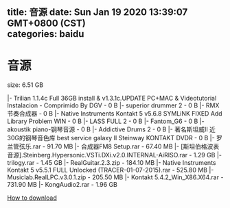 
title: 音源
date: Sun Jan 19 2020 13:39:07 GMT+0800 (CST)    
categories: baidu
---

# 音源
size: 6.51 GB
 
 
|- Trilian 1.1.4c Full 36GB install & v1.3.1c.UPDATE PC+MAC & Videotutorial Instalacion - Comprimido By DGV - 0 B
|- superior drummer 2 - 0 B
|- RMX节奏合成器 - 0 B
|- Native Instruments Kontakt 5 v5.6.8 SYMLiNK FIXED Add Library Problem WIN - 0 B
|- LASS FULL 2 - 0 B
|- Fantom_G6 - 0 B
|- akoustik piano-钢琴音源 - 0 B
|- Addictive Drums 2 - 0 B
|-  著名斯坦威II 近30G的钢琴音色库 best service galaxy II Steinway KONTAKT DVDR - 0 B
|- 罗兰管弦乐.rar - 91.70 MB
|- 合成器FM8 Setup.rar - 67.40 MB
|- [斯坦伯格波表音源].Steinberg.Hypersonic.VSTi.DXi.v2.0.INTERNAL-AiRISO.rar - 1.29 GB
|- trilogy.rar - 1.45 GB
|- RealGuitar.2.3.zip - 184.10 MB
|- Native Instruments Kontakt 5 v5.5.1 FULL Unlocked (TRACER-01-07-2015).rar - 525.80 MB
|- Musiclab.RealLPC.v3.0.1.zip - 205.50 MB
|- Kontakt 5.4.2_Win_X86.X64.rar - 731.90 MB
|- KongAudio2.rar - 1.96 GB

[How to download](https://bpcam.bemobtrk.com/go/2ceec3aa-1ca2-46d6-b9ff-aaa5c184517c?jno=4448)